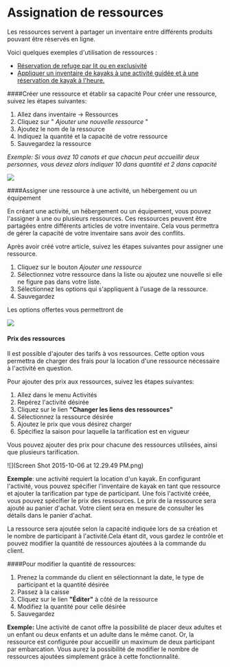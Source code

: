# Assignation de ressources

Les ressources servent à partager un inventaire entre différents produits pouvant être réservés en ligne.

Voici quelques exemples d'utilisation de ressources : 

* [Réservation de refuge par lit ou en exclusivité](reservation_de_refuge_par_lit_ou_en_exclusivite.md)
* [Appliquer un inventaire de kayaks à une activité guidée et à une réservation de kayak à l'heure. ](appliquer_un_inventaire_de_kayak_a_une_activite_guide.md)


####Créer une ressource et établir sa capacité
Pour créer une ressource, suivez les étapes suivantes:
1. Allez dans inventaire -> Ressources
2. Cliquez sur " *Ajouter une nouvelle ressource* "
3. Ajoutez le nom de la ressource
4. Indiquez la quantité et la capacité de votre ressource
5. Sauvegardez la ressource

*Exemple: Si vous avez 10 canots et que chacun peut accueillir deux personnes, vous devez alors indiquer 10 dans quantité et 2 dans capacité*

![](https://api.monosnap.com/rpc/file/download?id=aI8Z29hRdBsDJWAz0bZ0g2iXMX6IkW)

####Assigner une ressource à une activité, un hébergement ou un équipement

En créant une activité, un hébergement ou un équipement, vous pouvez l'assigner à une ou plusieurs ressources. Ces ressources peuvent être partagées entre différents articles de votre inventaire. Cela vous permettra de gérer la capacité de votre inventaire sans avoir des conflits.

Après avoir créé votre article, suivez les étapes suivantes pour assigner une ressource.
1. Cliquez sur le bouton *Ajouter une ressource*
2. Sélectionnez votre ressource dans la liste ou ajoutez une nouvelle si elle ne figure pas dans votre liste.
3. Sélectionnez les options qui s'appliquent à l'usage de la ressource. 
4. Sauvegardez

Les options offertes vous permettront de 


![](https://api.monosnap.com/rpc/file/download?id=FaFMok88gmO1nUz6mzYuJq8JQnzN04)

#### Prix des ressources



Il est possible d'ajouter des tarifs à vos ressources. Cette option vous permettra de charger des frais pour la location d'une ressource nécessaire à l'activité en question.

Pour ajouter des prix aux ressources, suivez les étapes suivantes:

1. Allez dans le menu Activités
2. Repérez l'activité désirée
3. Cliquez sur le lien **"Changer les liens des ressources"**
4. Sélectionnez la ressource désirée
5. Ajoutez le prix que vous désirez charger
6. Spécifiez la saison pour laquelle la tarification est en vigueur

Vous pouvez ajouter des prix pour chacune des ressources utilisées, ainsi que plusieurs tarification. 




![](Screen Shot 2015-10-06 at 12.29.49 PM.png)

**Exemple**: une activité requiert la location d'un kayak. En configurant l'activité, vous pouvez spécifier l'inventaire de kayak en tant que ressource et ajouter la tarification par type de participant.
Une fois l'activité créée, vous pouvez spécifier le prix des ressources. Le prix de la ressource sera ajouté au panier d'achat. Votre client sera en mesure de consulter les détails dans le panier d'achat.

La ressource sera ajoutée selon la capacité indiquée lors de sa création et le nombre de participant à l'activité.Cela étant dit, vous gardez le contrôle et pouvez modifier la quantité de ressources ajoutées à la commande du client.

####Pour modifier la quantité de ressources:

1. Prenez la commande du client en sélectionnant la date, le type de participant et la quantité désirée
2. Passez à la caisse
3. Cliquez sur le lien **"Éditer"** à côté de la ressource
4. Modifiez la quantité pour celle désirée
5. Sauvegardez


**Exemple:** Une activité de canot offre la possibilité de placer deux adultes et un enfant ou deux enfants et un adulte dans le même canot. Or, la ressource est configurée pour accueillir un maximum de deux participant par embarcation. Vous aurez la possibilité de modifier le nombre de ressources ajoutées simplement grâce à cette fonctionnalité.
